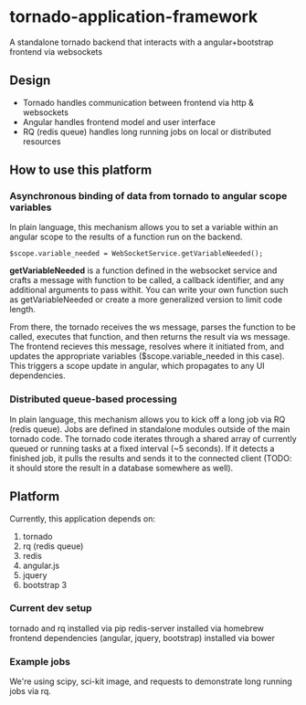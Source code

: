 tornado-application-framework
=============================

A standalone tornado backend that interacts with a angular+bootstrap frontend via websockets

## Design

* Tornado handles communication between frontend via http & websockets
* Angular handles frontend model and user interface
* RQ (redis queue) handles long running jobs on local or distributed resources

## How to use this platform

### Asynchronous binding of data from tornado to angular scope variables

In plain language, this mechanism allows you to set a variable within an angular scope to the results of a function
run on the backend.

    $scope.variable_needed = WebSocketService.getVariableNeeded();

**getVariableNeeded** is a function defined in the websocket service and crafts a message with function to be called,
a callback identifier, and any additional arguments to pass withit. You can write your own function such as
getVariableNeeded or create a more generalized version to limit code length. 

From there, the tornado receives the ws message, parses the function to be called, executes that function, and then returns the result via ws message. The frontend recieves this message, resolves where it initiated from, and updates the appropriate variables ($scope.variable_needed in this case). This triggers a scope update in angular, which propagates to any UI dependencies.

### Distributed queue-based processing

In plain language, this mechanism allows you to kick off a long job via RQ (redis queue). Jobs are defined in standalone modules outside of the main tornado code. The tornado code iterates through a shared array of currently queued or running tasks at a fixed interval (~5 seconds). If it detects a finished job, it pulls the results and sends it to the connected client (TODO: it should store the result in a database somewhere as well). 



## Platform

Currently, this application depends on:

1. tornado
2. rq (redis queue)
3. redis
4. angular.js
5. jquery
6. bootstrap 3

### Current dev setup

tornado and rq installed via pip
redis-server installed via homebrew
frontend dependencies (angular, jquery, bootstrap) installed via bower

### Example jobs

We're using scipy, sci-kit image, and requests to demonstrate long running jobs via rq.




